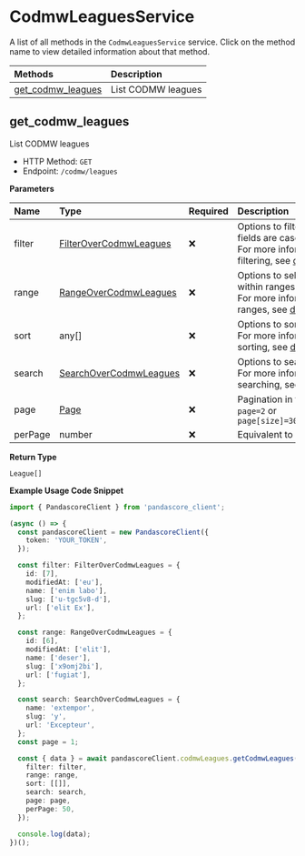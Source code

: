 # CodmwLeaguesService

A list of all methods in the `CodmwLeaguesService` service. Click on the method name to view detailed information about that method.

| Methods                                 | Description        |
| :-------------------------------------- | :----------------- |
| [get_codmw_leagues](#get_codmw_leagues) | List CODMW leagues |

## get_codmw_leagues

List CODMW leagues

- HTTP Method: `GET`
- Endpoint: `/codmw/leagues`

**Parameters**

| Name    | Type                                                          | Required | Description                                                                                                                                         |
| :------ | :------------------------------------------------------------ | :------- | :-------------------------------------------------------------------------------------------------------------------------------------------------- |
| filter  | [FilterOverCodmwLeagues](../models/FilterOverCodmwLeagues.md) | ❌       | Options to filter results. String fields are case sensitive <br/>For more information on filtering, see [docs](/docs/filtering-and-sorting#filter). |
| range   | [RangeOverCodmwLeagues](../models/RangeOverCodmwLeagues.md)   | ❌       | Options to select results within ranges <br/>For more information on ranges, see [docs](/docs/filtering-and-sorting#range).                         |
| sort    | any[]                                                         | ❌       | Options to sort results <br/>For more information on sorting, see [docs](/docs/filtering-and-sorting#sort).                                         |
| search  | [SearchOverCodmwLeagues](../models/SearchOverCodmwLeagues.md) | ❌       | Options to search results <br/>For more information on searching, see [docs](/docs/filtering-and-sorting#search).                                   |
| page    | [Page](../models/Page.md)                                     | ❌       | Pagination in the form of `page=2` or `page[size]=30&page[number]=2`                                                                                |
| perPage | number                                                        | ❌       | Equivalent to `page[size]`                                                                                                                          |

**Return Type**

`League[]`

**Example Usage Code Snippet**

```typescript
import { PandascoreClient } from 'pandascore_client';

(async () => {
  const pandascoreClient = new PandascoreClient({
    token: 'YOUR_TOKEN',
  });

  const filter: FilterOverCodmwLeagues = {
    id: [7],
    modifiedAt: ['eu'],
    name: ['enim labo'],
    slug: ['u-tgc5v8-d'],
    url: ['elit Ex'],
  };

  const range: RangeOverCodmwLeagues = {
    id: [6],
    modifiedAt: ['elit'],
    name: ['deser'],
    slug: ['x9omj2bi'],
    url: ['fugiat'],
  };

  const search: SearchOverCodmwLeagues = {
    name: 'extempor',
    slug: 'y',
    url: 'Excepteur',
  };
  const page = 1;

  const { data } = await pandascoreClient.codmwLeagues.getCodmwLeagues({
    filter: filter,
    range: range,
    sort: [[]],
    search: search,
    page: page,
    perPage: 50,
  });

  console.log(data);
})();
```
